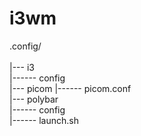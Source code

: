 # i3wm

.config/ <br/>  
|--- i3  <br/> 
|------ config <br/> 
|--- picom
|------ picom.conf <br/> 
|--- polybar <br/> 
|------ config <br/> 
|------ launch.sh <br/> 
